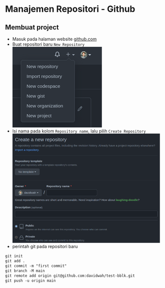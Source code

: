 # Manajemen Repositori - Github

## Membuat project
* Masuk pada halaman website [github.com](https://github.com/)
* Buat repositori baru `New Repository`
![new-repository](/file/github/Screenshot%20from%202022-11-17%2000-02-45.png)
* Isi nama pada kolom `Repository name`, lalu pilih `Create Repository`
![new-repository](/file/github/Screenshot%20from%202022-11-17%2000-04-39.png)
* perintah git pada repositori baru
```git
git init
git add .
git commit -m "first commit"
git branch -M main
git remote add origin git@github.com:davidwah/test-bblk.git
git push -u origin main
```
